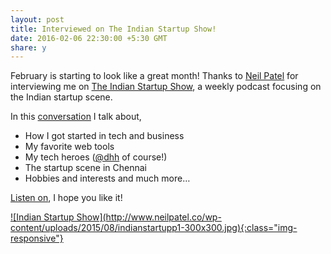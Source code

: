 ```yaml
---
layout: post
title: Interviewed on The Indian Startup Show!
date: 2016-02-06 22:30:00 +5:30 GMT
share: y
---
```


February is starting to look like a great month! Thanks to [Neil Patel](https://twitter.com/NeilP666) for interviewing
me on [The Indian Startup Show](http://www.indianstartupshow.com/), a weekly podcast
focusing on the Indian startup scene.

<!--break-->

In this [conversation](http://www.indianstartupshow.com/22) I talk about,

* How I got started in tech and business
* My favorite web tools
* My tech heroes ([@dhh](https://twitter.com/dhh) of course!)
* The startup scene in Chennai
* Hobbies and interests and much more…

[Listen on](http://www.indianstartupshow.com/22), I hope you like it!

<a href="http://www.indianstartupshow.com/22">
![Indian Startup Show](http://www.neilpatel.co/wp-content/uploads/2015/08/indianstartupp1-300x300.jpg){:class="img-responsive"}
</a>
